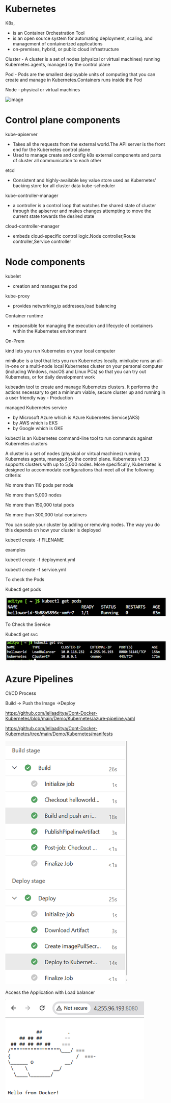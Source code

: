 # Kubernetes
 
K8s,
- is an Container Orchestration Tool  
- is an open source system for automating deployment, scaling, and management of containerized applications
- on-premises, hybrid, or public cloud infrastructure

Cluster - A cluster is a set of nodes (physical or virtual machines) running Kubernetes agents, managed by the control plane

Pod - Pods are the smallest deployable units of computing that you can create and manage in Kubernetes.Containers runs inside the Pod

Node - physical or virtual machines

<img width="918" height="595" alt="image" src="https://github.com/user-attachments/assets/6cb3f983-0751-4657-a9b7-1ee1eb667234" />

# Control plane components

kube-apiserver
- Takes all the requests from the external world.The API server is the front end for the Kubernetes control plane
- Used to manage create and config k8s external components and parts of cluster all communication to each other

etcd
- Consistent and highly-available key value store used as Kubernetes' backing store for all cluster data
kube-scheduler

kube-controller-manager
- a controller is a control loop that watches the shared state of cluster through the apiserver and makes changes attempting to move the current state towards the desired state

cloud-controller-manager
- embeds cloud-specific control logic.Node controller,Route controller,Service controller
# Node components

kubelet
- creation and manages the pod

kube-proxy
- provides networking,ip addresses,load balancing

Container runtime
- responsible for managing the execution and lifecycle of containers within the Kubernetes environment

On-Prem

kind lets you run Kubernetes on your local computer

minikube is a tool that lets you run Kubernetes locally. minikube runs an all-in-one or a multi-node local Kubernetes cluster on your personal computer (including Windows, macOS and Linux PCs) so that you can try out Kubernetes, or for daily development work

kubeadm tool to create and manage Kubernetes clusters. It performs the actions necessary to get a minimum viable, secure cluster up and running in a user friendly way - Production 

managed Kubernetes service 
- by Microsoft Azure which is Azure Kubernetes Service(AKS)
- by AWS which is EKS
- by Google which is GKE


kubectl is an Kubernetes command-line tool to run commands against Kubernetes clusters


A cluster is a set of nodes (physical or virtual machines) running Kubernetes agents, managed by the control plane. Kubernetes v1.33 supports clusters with up to 5,000 nodes. More specifically, Kubernetes is designed to accommodate configurations that meet all of the following criteria:

No more than 110 pods per node

No more than 5,000 nodes

No more than 150,000 total pods

No more than 300,000 total containers

You can scale your cluster by adding or removing nodes. The way you do this depends on how your cluster is deployed


kubectl create -f FILENAME

examples 

kubectl create -f deployment.yml

kubectl create -f service.yml

To check the Pods

Kubectl get pods

![alt text](image-3.png)

To Check the Service

Kubectl get svc

![alt text](image-4.png)


# Azure Pipelines
CI/CD Process

Build -> Push the Image ->Deploy

https://github.com/lellaaditya/Cont-Docker-Kubernetes/blob/main/Demo/Kubernetes/azure-pipeline.yaml

https://github.com/lellaaditya/Cont-Docker-Kubernetes/tree/main/Demo/Kubernetes/manifests

![alt text](image-2.png)


Access the Application with Load balancer

![alt text](image-5.png)